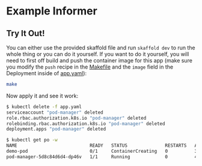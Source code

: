# Example Informer

## Try It Out!

You can either use the provided skaffold file and run `skaffold dev` to run the
whole thing or you can do it yourself.
If you want to do it yourself, you will need to first off build and push the
container image for this app (make sure you modify the `push` recipe in the
[Makefile](./Makefile) and the `image` field in the Deployment inside of
[app.yaml](./app.yaml)):
```bash
make
```

Now apply it and see it work:
```bash
$ kubectl delete -f app.yaml 
serviceaccount "pod-manager" deleted
role.rbac.authorization.k8s.io "pod-manager" deleted
rolebinding.rbac.authorization.k8s.io "pod-manager" deleted
deployment.apps "pod-manager" deleted
```

```bash
$ kubectl get po -w
NAME                           READY   STATUS              RESTARTS   AGE
demo-pod                       0/1     ContainerCreating   0          3s
pod-manager-5d8c84d6d4-dp46v   1/1     Running             0          4s
```
